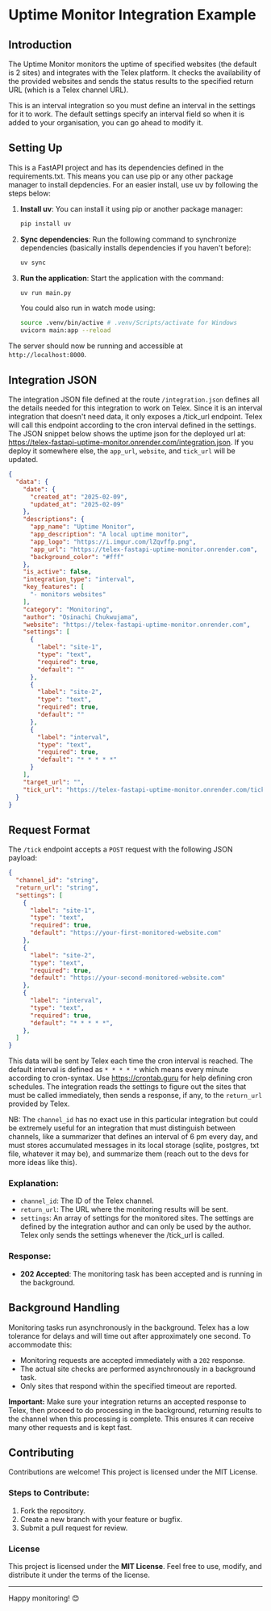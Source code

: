 # Uptime Monitor Integration Example

## Introduction
The Uptime Monitor monitors the uptime of specified websites (the default is 2 sites) and integrates with the Telex platform. It checks the availability of the provided websites and sends the status results to the specified return URL (which is a Telex channel URL).

This is an interval integration so you must define an interval in the settings for it to work. The default settings specify an interval field so when it is added to your organisation, you can go ahead to modify it. 

## Setting Up

This is a FastAPI project and has its dependencies defined in the requirements.txt. This means you can use pip or any other package manager to install depdencies. For an easier install, use uv by following the steps below:

1. **Install uv**: You can install it using pip or another package manager:
    ```bash
    pip install uv
    ```

2. **Sync dependencies**: Run the following command to synchronize dependencies (basically installs dependencies if you haven't before):
    ```bash
    uv sync
    ```

3. **Run the application**: Start the application with the command:
    ```bash
    uv run main.py
    ```
    
    You could also run in watch mode using:

   ```bash
   source .venv/bin/active # .venv/Scripts/activate for Windows
   uvicorn main:app --reload
   ```

The server should now be running and accessible at `http://localhost:8000`.

## Integration JSON

The integration JSON file defined at the route `/integration.json` defines all the details needed for this integration to work on Telex. Since it is an interval integration that doesn't need data, it only exposes a /tick_url endpoint. Telex will call this endpoint according to the cron interval defined in the settings. The JSON snippet below shows the uptime json for the deployed url at: https://telex-fastapi-uptime-monitor.onrender.com/integration.json. If you deploy it somewhere else, the `app_url`, `website`, and `tick_url` will be updated. 

```json
{
  "data": {
    "date": {
      "created_at": "2025-02-09",
      "updated_at": "2025-02-09"
    },
    "descriptions": {
      "app_name": "Uptime Monitor",
      "app_description": "A local uptime monitor",
      "app_logo": "https://i.imgur.com/lZqvffp.png",
      "app_url": "https://telex-fastapi-uptime-monitor.onrender.com",
      "background_color": "#fff"
    },
    "is_active": false,
    "integration_type": "interval",
    "key_features": [
      "- monitors websites"
    ],
    "category": "Monitoring",
    "author": "Osinachi Chukwujama",
    "website": "https://telex-fastapi-uptime-monitor.onrender.com",
    "settings": [
      {
        "label": "site-1",
        "type": "text",
        "required": true,
        "default": ""
      },
      {
        "label": "site-2",
        "type": "text",
        "required": true,
        "default": ""
      },
      {
        "label": "interval",
        "type": "text",
        "required": true,
        "default": "* * * * *"
      }
    ],
    "target_url": "",
    "tick_url": "https://telex-fastapi-uptime-monitor.onrender.com/tick"
  }
}
```

## Request Format

The `/tick` endpoint accepts a `POST` request with the following JSON payload:

```json
{
  "channel_id": "string",
  "return_url": "string",
  "settings": [
    {
      "label": "site-1",
      "type": "text",
      "required": true,
      "default": "https://your-first-monitored-website.com"
    },
    {
      "label": "site-2",
      "type": "text",
      "required": true,
      "default": "https://your-second-monitored-website.com"
    },
    {
      "label": "interval",
      "type": "text",
      "required": true,
      "default": "* * * * *",
    },
  ]
}
```

This data will be sent by Telex each time the cron interval is reached. The default interval is defined as `* * * * *` which means every minute according to cron-syntax. Use https://crontab.guru for help defining cron schedules. The integration reads the settings to figure out the sites that must be called immediately, then sends a response, if any, to the `return_url` provided by Telex. 

NB: The `channel_id` has no exact use in this particular integration but could be extremely useful for an integration that must distinguish between channels, like a summarizer that defines an interval of 6 pm every day, and must stores accumulated messages in its local storage (sqlite, postgres, txt file, whatever it may be), and summarize them (reach out to the devs for more ideas like this).

### Explanation:
- `channel_id`: The ID of the Telex channel.
- `return_url`: The URL where the monitoring results will be sent.
- `settings`: An array of settings for the monitored sites. The settings are defined by the integration author and can only be used by the author. Telex only sends the settings whenever the /tick_url is called.


### Response:
- **202 Accepted**: The monitoring task has been accepted and is running in the background.

## Background Handling

Monitoring tasks run asynchronously in the background. Telex has a low tolerance for delays and will time out after approximately one second. To accommodate this:

- Monitoring requests are accepted immediately with a `202` response.
- The actual site checks are performed asynchronously in a background task.
- Only sites that respond within the specified timeout are reported.

**Important:** Make sure your integration returns an accepted response to Telex, then proceed to do processing in the background, returning results to the channel when this processing is complete. This ensures it can receive many other requests and is kept fast.

## Contributing

Contributions are welcome! This project is licensed under the MIT License.

### Steps to Contribute:
1. Fork the repository.
2. Create a new branch with your feature or bugfix.
3. Submit a pull request for review.

### License

This project is licensed under the **MIT License**. Feel free to use, modify, and distribute it under the terms of the license.

---

Happy monitoring! 😊

